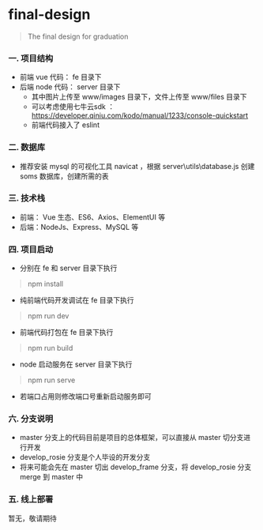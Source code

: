 # final-design

> The final design for graduation

### 一. 项目结构  
* 前端 vue 代码： fe 目录下
* 后端 node 代码： server 目录下  
  * 其中图片上传至 www/images 目录下，文件上传至 www/files 目录下
  * 可以考虑使用七牛云sdk ：  https://developer.qiniu.com/kodo/manual/1233/console-quickstart
  * 前端代码接入了 eslint
### 二. 数据库
* 推荐安装 mysql 的可视化工具 navicat ，根据 server\utils\database.js 创建 soms 数据库，创建所需的表
### 三. 技术栈
* 前端： Vue 生态、ES6、Axios、ElementUI 等
* 后端：NodeJs、Express、MySQL 等
### 四. 项目启动
* 分别在 fe 和 server 目录下执行  
> npm install
* 纯前端代码开发调试在 fe 目录下执行
> npm run dev
* 前端代码打包在 fe 目录下执行
> npm run build
* node 启动服务在 server 目录下执行
> npm run serve
* 若端口占用则修改端口号重新启动服务即可
### 六. 分支说明
* master 分支上的代码目前是项目的总体框架，可以直接从 master 切分支进行开发
* develop_rosie 分支是个人毕设的开发分支
* 将来可能会先在 master 切出 develop_frame 分支，将 develop_rosie 分支 merge 到 master 中
### 五. 线上部署
暂无，敬请期待
